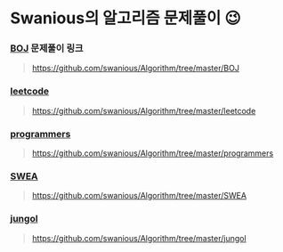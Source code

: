 # Swanious의 알고리즘 문제풀이 😉

### [BOJ](https://solved.ac/) 문제풀이 링크

> https://github.com/swanious/Algorithm/tree/master/BOJ



### [leetcode](https://leetcode.com/)

> https://github.com/swanious/Algorithm/tree/master/leetcode



### [programmers](https://programmers.co.kr/)

> https://github.com/swanious/Algorithm/tree/master/programmers



### [SWEA](https://swexpertacademy.com/main/main.do)

> https://github.com/swanious/Algorithm/tree/master/SWEA



### [jungol](http://www.jungol.co.kr/)

> https://github.com/swanious/Algorithm/tree/master/jungol

